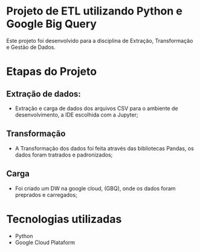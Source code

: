 # Projeto de ETL utilizando Python e Google Big Query


Este projeto foi desenvolvido para a disciplina de Extração, Transformação e Gestão de Dados.


# Etapas do Projeto

## Extração de dados:

- Extração  e carga de dados dos arquivos CSV para o ambiente de desenvolvimento, a IDE escolhida com a Jupyter;

## Transformação

- A Transformação dos dados foi feita através das bibliotecas Pandas, os dados foram tratrados e padronizados;

## Carga

- Foi criado um DW na google cloud, (GBQ), onde os dados foram preprados e carregados;

# Tecnologias utilizadas
- Python
- Google Cloud Plataform

